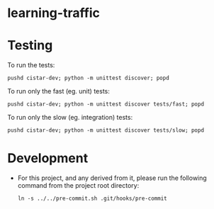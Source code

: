 # learning-traffic

Testing
====
To run the tests:

    pushd cistar-dev; python -m unittest discover; popd

To run only the fast (eg. unit) tests:

    pushd cistar-dev; python -m unittest discover tests/fast; popd

To run only the slow (eg. integration) tests:

    pushd cistar-dev; python -m unittest discover tests/slow; popd

Development
====
* For this project, and any derived from it, please run the following command
  from the project root directory:

      ln -s ../../pre-commit.sh .git/hooks/pre-commit